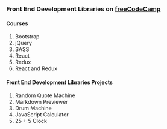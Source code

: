 ### Front End Development Libraries on [freeCodeCamp](https://www.freecodecamp.org/learn/front-end-development-libraries/)

#### Courses
1. Bootstrap
2. jQuery
3. SASS
4. React
5. Redux
6. React and Redux

#### Front End Development Libraries Projects
1. Random Quote Machine
2. Markdown Previewer
3. Drum Machine
4. JavaScript Calculator
5. 25 + 5 Clock